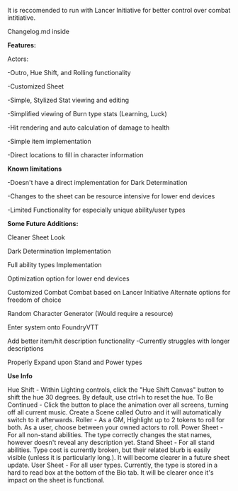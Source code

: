 It is reccomended to run with Lancer Initiative for better control over combat intitiative.

Changelog.md inside

**Features:**

Actors:

-Outro, Hue Shift, and Rolling functionality

-Customized Sheet

-Simple, Stylized Stat viewing and editing

-Simplified viewing of Burn type stats (Learning, Luck)

-Hit rendering and auto calculation of damage to health

-Simple item implementation

-Direct locations to fill in character information

**Known limitations**

-Doesn't have a direct implementation for Dark Determination

-Changes to the sheet can be resource intensive for lower end devices

-Limited Functionality for especially unique ability/user types


**Some Future Additions:**

Cleaner Sheet Look

Dark Determination Implementation

Full ability types Implementation

Optimization option for lower end devices

Customized Combat
    Combat based on Lancer Initiative
        Alternate options for freedom of choice

Random Character Generator (Would require a resource)

Enter system onto FoundryVTT

Add better item/hit description functionality
    -Currently struggles with longer descriptions

Properly Expand upon Stand and Power types

**Use Info**

Hue Shift - Within Lighting controls, click the "Hue Shift Canvas" button to shift the hue 30 degrees. By default, use ctrl+h to reset the hue.
To Be Continued - Click the button to place the animation over all screens, turning off all current music. Create a Scene called Outro and it will automatically switch to it afterwards.
Roller - As a GM, Highlight up to 2 tokens to roll for both. As a user, choose between your owned actors to roll.
Power Sheet - For all non-stand abilities. The type correctly changes the stat names, however doesn't reveal any description yet.
Stand Sheet - For all stand abilities. Type cost is currently broken, but their related blurb is easily visible (unless it is particularly long.). It will become clearer in a future sheet update.
User Sheet - For all user types. Currently, the type is stored in a hard to read box at the bottom of the Bio tab. It will be clearer once it's impact on the sheet is functional.
